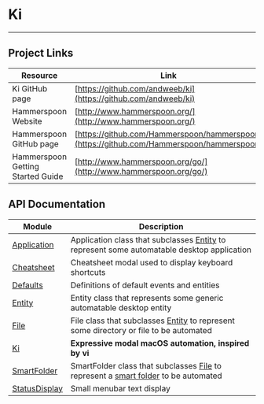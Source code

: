 # Ki
---

## Project Links
| Resource        | Link                             |
| --------------- | -------------------------------- |
| Ki GitHub page | [https://github.com/andweeb/ki](https://github.com/andweeb/ki) |
| Hammerspoon Website | [http://www.hammerspoon.org/](http://www.hammerspoon.org/) |
| Hammerspoon GitHub page | [https://github.com/Hammerspoon/hammerspoon](https://github.com/Hammerspoon/hammerspoon) |
| Hammerspoon Getting Started Guide | [http://www.hammerspoon.org/go/](http://www.hammerspoon.org/go/) |

## API Documentation
| Module                                                             | Description           |
| ------------------------------------------------------------------ | --------------------- |
| [Application](Application.md)                          | Application class that subclasses [Entity](Entity.html) to represent some automatable desktop application     |
| [Cheatsheet](Cheatsheet.md)                          | Cheatsheet modal used to display keyboard shortcuts     |
| [Defaults](Defaults.md)                          | Definitions of default events and entities     |
| [Entity](Entity.md)                          | Entity class that represents some generic automatable desktop entity     |
| [File](File.md)                          | File class that subclasses [Entity](Entity.html) to represent some directory or file to be automated     |
| [Ki](Ki.md)                          | **Expressive modal macOS automation, inspired by vi**     |
| [SmartFolder](SmartFolder.md)                          | SmartFolder class that subclasses [File](File.html) to represent a [smart folder](https://support.apple.com/kb/PH25589) to be automated     |
| [StatusDisplay](StatusDisplay.md)                          | Small menubar text display     |
